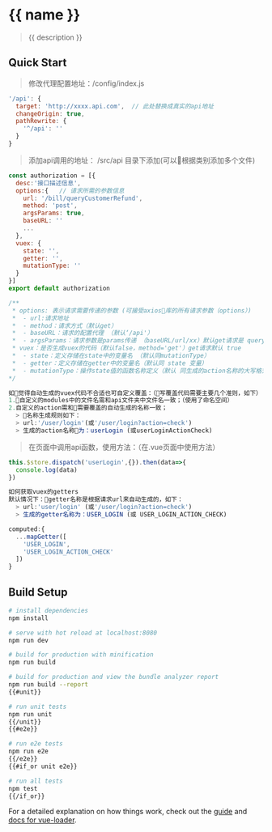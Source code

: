 # {{ name }}

> {{ description }}

## Quick Start

>修改代理配置地址：/config/index.js
```javascript
'/api': {
  target: 'http://xxxx.api.com',  // 此处替换成真实的api地址
  changeOrigin: true,
  pathRewrite: {
    '^/api': ''
  }
}
```

> 添加api调用的地址： /src/api 目录下添加(可以根据类别添加多个文件)
```javascript
const authorization = [{
  desc:'接口描述信息',
  options:{   // 请求所需的参数信息
    url: '/bill/queryCustomerRefund',
    method: 'post',
    argsParams: true,
    baseURL: ''
    ...
  },
  vuex: {
    state: '',
    getter: '',
    mutationType: ''
  }
}]
export default authorization

/**
 * options: 表示请求需要传递的参数 (可接受axios库的所有请求参数（options）)
 *  - url:请求地址
 *  - method：请求方式（默认get）
 *  - baseURL：请求的配置代理 （默认‘/api'）
 *  - argsParams：请求参数是params传递 （baseURL/url/xx）默认get请求是 query方式 （默认值 false）
 * vuex：是否生成vuex的代码（默认false，method='get'）get请求默认 true
 *  - state：定义存储在state中的变量名 （默认同mutationType）
 *  - getter：定义存储在getter中的变量名（默认同 state 变量）
 *  - mutationType：操作state值的函数名称定义（默认 同生成的action名称的大写格式 譬如：INSCOVERAGES_LIST）
*/

如觉得自动生成的vuex代码不合适也可自定义覆盖：（写覆盖代码需要主要几个准则，如下）
1.自定义的modules中的文件名需和api文件夹中文件名一致；（使用了命名空间）
2.自定义的action需和需要覆盖的自动生成的名称一致；
  > 名称生成规则如下：
  > url:'/user/login'(或'/user/login?action=check')
  > 生成的action名称为：userLogin (或userLoginActionCheck)

```


>在页面中调用api函数，使用方法：（在.vue页面中使用方法）
```javascript
this.$store.dispatch('userLogin',{}).then(data=>{
  console.log(data)
})

如何获取vuex的getters
默认情况下：getter名称是根据请求url来自动生成的，如下：
  > url:'user/login' (或'/user/login?action=check')
  > 生成的getter名称为：USER_LOGIN (或 USER_LOGIN_ACTION_CHECK)

computed:{
  ...mapGetter([
    'USER_LOGIN',
    'USER_LOGIN_ACTION_CHECK'
  ])
}

```

## Build Setup

``` bash
# install dependencies
npm install

# serve with hot reload at localhost:8080
npm run dev

# build for production with minification
npm run build

# build for production and view the bundle analyzer report
npm run build --report
{{#unit}}

# run unit tests
npm run unit
{{/unit}}
{{#e2e}}

# run e2e tests
npm run e2e
{{/e2e}}
{{#if_or unit e2e}}

# run all tests
npm test
{{/if_or}}
```

For a detailed explanation on how things work, check out the [guide](http://vuejs-templates.github.io/webpack/) and [docs for vue-loader](http://vuejs.github.io/vue-loader).
